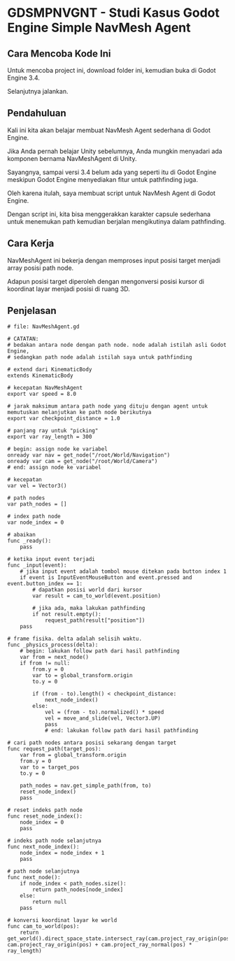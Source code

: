 # GDSMPNVGNT - Studi Kasus Godot Engine Simple NavMesh Agent

## Cara Mencoba Kode Ini

Untuk mencoba project ini, download folder ini, kemudian buka di Godot Engine 3.4.

Selanjutnya jalankan.

## Pendahuluan

Kali ini kita akan belajar membuat NavMesh Agent sederhana di Godot Engine.

Jika Anda pernah belajar Unity sebelumnya, Anda mungkin menyadari ada komponen bernama NavMeshAgent di Unity.

Sayangnya, sampai versi 3.4 belum ada yang seperti itu di Godot Engine meskipun Godot Engine menyediakan fitur untuk pathfinding juga.

Oleh karena itulah, saya membuat script untuk NavMesh Agent di Godot Engine.

Dengan script ini, kita bisa menggerakkan karakter capsule sederhana untuk menemukan path kemudian berjalan mengikutinya dalam pathfinding.

## Cara Kerja

NavMeshAgent ini bekerja dengan memproses input posisi target menjadi array posisi path node.

Adapun posisi target diperoleh dengan mengonversi posisi kursor di koordinat layar menjadi posisi di ruang 3D.

## Penjelasan

```
# file: NavMeshAgent.gd

# CATATAN:
# bedakan antara node dengan path node. node adalah istilah asli Godot Engine,
# sedangkan path node adalah istilah saya untuk pathfinding

# extend dari KinematicBody
extends KinematicBody

# kecepatan NavMeshAgent
export var speed = 8.0

# jarak maksimum antara path node yang dituju dengan agent untuk memutuskan melanjutkan ke path node berikutnya
export var checkpoint_distance = 1.0

# panjang ray untuk "picking"
export var ray_length = 300

# begin: assign node ke variabel
onready var nav = get_node("/root/World/Navigation")
onready var cam = get_node("/root/World/Camera")
# end: assign node ke variabel

# kecepatan
var vel = Vector3()

# path nodes
var path_nodes = []

# index path node
var node_index = 0

# abaikan
func _ready():
    pass

# ketika input event terjadi
func _input(event):
    # jika input event adalah tombol mouse ditekan pada button index 1
    if event is InputEventMouseButton and event.pressed and event.button_index == 1:
        # dapatkan posisi world dari kursor
        var result = cam_to_world(event.position)

        # jika ada, maka lakukan pathfinding
        if not result.empty():
            request_path(result["position"])
    pass

# frame fisika. delta adalah selisih waktu.
func _physics_process(delta):
    # begin: lakukan follow path dari hasil pathfinding
    var from = next_node()
    if from != null:
        from.y = 0
        var to = global_transform.origin
        to.y = 0

        if (from - to).length() < checkpoint_distance:
            next_node_index()
        else:
            vel = (from - to).normalized() * speed
            vel = move_and_slide(vel, Vector3.UP)
            pass
            # end: lakukan follow path dari hasil pathfinding

# cari path nodes antara posisi sekarang dengan target
func request_path(target_pos):
    var from = global_transform.origin
    from.y = 0
    var to = target_pos
    to.y = 0

    path_nodes = nav.get_simple_path(from, to)
    reset_node_index()
    pass

# reset indeks path node
func reset_node_index():
    node_index = 0
    pass

# indeks path node selanjutnya
func next_node_index():
    node_index = node_index + 1
    pass

# path node selanjutnya
func next_node():
    if node_index < path_nodes.size():
        return path_nodes[node_index]
    else:
        return null
    pass

# konversi koordinat layar ke world
func cam_to_world(pos):
    return get_world().direct_space_state.intersect_ray(cam.project_ray_origin(pos), cam.project_ray_origin(pos) + cam.project_ray_normal(pos) * ray_length)
```

# 
